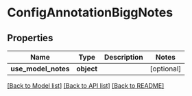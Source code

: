 # ConfigAnnotationBiggNotes

## Properties
Name | Type | Description | Notes
------------ | ------------- | ------------- | -------------
**use_model_notes** | **object** |  | [optional] 

[[Back to Model list]](../README.md#documentation-for-models) [[Back to API list]](../README.md#documentation-for-api-endpoints) [[Back to README]](../README.md)

